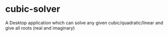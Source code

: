 # cubic-solver
A Desktop application which can solve any given cubic/quadratic/linear and give all roots (real and imaginary)
